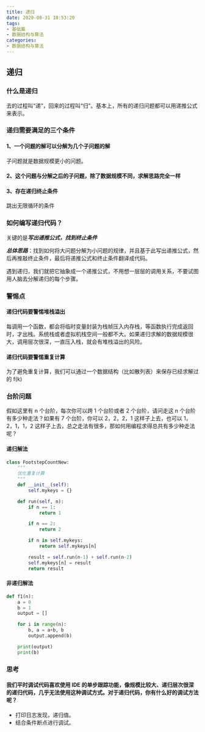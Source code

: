 ```yaml
---
title: 递归
date: 2020-08-31 18:53:20
tags:
- 基础篇
- 数据结构与算法
categories:
- 数据结构与算法
---
```


## 递归

### 什么是递归

去的过程叫“递”，回来的过程叫“归”。基本上，所有的递归问题都可以用递推公式来表示。

### 递归需要满足的三个条件

#### 1、一个问题的解可以分解为几个子问题的解

子问题就是数据规模更小的问题。

#### 2、这个问题与分解之后的子问题，除了数据规模不同，求解思路完全一样

#### 3、存在递归终止条件

跳出无限循环的条件

### 如何编写递归代码？

关键的是***写出递推公式，找到终止条件***

***总体思路***：找到如何将大问题分解为小问题的规律，并且基于此写出递推公式，然后再推敲终止条件，最后将递推公式和终止条件翻译成代码。

遇到递归，我们就把它抽象成一个递推公式，不用想一层层的调用关系，不要试图用人脑去分解递归的每个步骤。

### 警惕点

#### 递归代码要警惕堆栈溢出

每调用一个函数，都会将临时变量封装为栈帧压入内存栈，等函数执行完成返回时，才出栈。系统栈或者虚拟机栈空间一般都不大。如果递归求解的数据规模很大，调用层次很深，一直压入栈，就会有堆栈溢出的风险。

#### 递归代码要警惕重复计算

为了避免重复计算，我们可以通过一个数据结构（比如散列表）来保存已经求解过的 f(k)



### 台阶问题

假如这里有 n 个台阶，每次你可以跨 1 个台阶或者 2 个台阶，请问走这 n 个台阶有多少种走法？如果有 7 个台阶，你可以 2，2，2，1 这样子上去，也可以 1，2，1，1，2 这样子上去，总之走法有很多，那如何用编程求得总共有多少种走法呢？

#### 递归解法

```python
class FootstepCountNew:
    """
    优化重复计算
    """
    def __init__(self):
        self.mykeys = {}

    def run(self, n):
        if n == 1:
            return 1

        if n == 2:
            return 2

        if n in self.mykeys:
            return self.mykeys[n]

        result = self.run(n-1) + self.run(n-2)
        self.mykeys[n] = result
        return result
```

#### 非递归解法

```python
def f1(n):
    a = 0
    b = 1
    output = []

    for i in range(n):
        b, a = a+b, b
        output.append(b)

    print(output)
    print(b)
```



### 思考

#### 我们平时调试代码喜欢使用 IDE 的单步跟踪功能，像规模比较大、递归层次很深的递归代码，几乎无法使用这种调试方式。对于递归代码，你有什么好的调试方法呢？

- 打印日志发现，递归值。
- 结合条件断点进行调试。